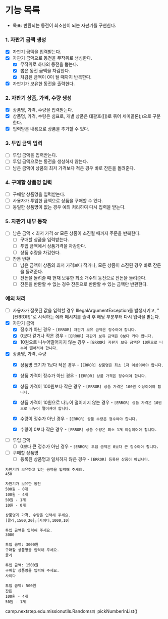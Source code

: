 # 기능 목록
- 목표: 반환되는 동전이 최소한이 되는 자판기를 구현한다.

### 1. 자판기 금액 생성
- [x] 자판기 금액을 입력받는다.
- [x] 자판기 금액으로 동전을 무작위로 생성한다.
  - [x] 무작위로 하나의 동전을 뽑는다.
  - [x] 뽑은 동전 금액을 차감한다.
  - [x] 차감된 금액이 0이 될 때까지 반복한다.
- [x] 자판기가 보유한 동전을 출력한다.

### 2. 자판기 상품, 가격, 수량 생성
- [x] 상품명, 가격, 수량을 입력받는다.
- [x] 상품명, 가격, 수량은 쉼표로, 개별 상품은 대괄호([])로 묶어 세미콜론(;)으로 구분한다.
- [x] 입력받은 내용으로 상품을 추가할 수 있다.

### 3. 투입 금액 입력
- [ ] 투입 금액을 입력받는다.
- [ ] 투입 금액으로는 동전을 생성하지 않는다.
- [ ] 남은 금액이 상품의 최저 가격보다 적은 경우 바로 잔돈을 돌려준다.

### 4. 구매할 상품명 입력
- [ ] 구매할 상품명을 입력받는다.
- [ ] 사용자가 투입한 금액으로 상품을 구매할 수 있다.
- [ ] 동일한 상품명이 없는 경우 예외 처리하여 다시 입력을 받는다.

### 5. 자판기 내부 동작
- [ ] 남은 금액 < 최저 가격 or 모든 상품이 소진될 때까지 주문을 반복한다.
  - [ ] 구매할 상품을 입력받는다.
  - [ ] 투입 금액에서 상품가격을 차감한다.
  - [ ] 상품 수량을 차감한다.
- [ ] 잔돈 반환
  - [ ] 남은 금액이 상품의 최저 가격보다 적거나, 모든 상품이 소진된 경우 바로 잔돈을 돌려준다.
  - [ ] 잔돈을 돌려줄 때 현재 보유한 최소 개수의 동전으로 잔돈을 돌려준다.
  - [ ] 잔돈을 반환할 수 없는 경우 잔돈으로 반환할 수 있는 금액만 반환한다.

### 예외 처리
- [ ] 사용자가 잘못된 값을 입력할 경우 IllegalArgumentException를 발생시키고, "[ERROR]"로 시작하는 에러 메시지를 출력 후 해당 부분부터 다시 입력을 받는다.
- [x] 자판기 금액
  - [x] 정수가 아닌 경우 - `[ERROR] 자판기 보유 금액은 정수여야 합니다.`
  - [x] 0보다 같거나 작은 경우 - `[ERROR] 자판기 보유 금액은 0보다 커야 합니다.`
  - [x] 10원으로 나누어떨어지지 않는 경우 - `[ERROR] 자판기 보유 금액은 10원으로 나누어 떨어져야 합니다.`
- [x] 상품명, 가격, 수량
  - [x] 상품명 크기가 1보다 작은 경우 - `[ERROR] 상품명은 최소 1자 이상이어야 합니다.`

  - [x] 상품 가격이 정수가 아닌 경우 - `[ERROR] 상품 가격은 정수여야 합니다.`
  - [x] 상품 가격이 100원보다 작은 경우 - `[ERROR] 상품 가격은 100원 이상이어야 합니다.`
  - [x] 상품 가격이 10원으로 나누어 떨어지지 않는 경우 - `[ERROR] 상품 가격은 10원으로 나누어 떨어져야 합니다.`
  
  - [x] 수량이 정수가 아닌 경우 - `[ERROR] 상품 수량은 정수여야 합니다.`
  - [x] 수량이 0보다 작은 경우 - `[ERROR] 상품 수량은 최소 1개 이상이어야 합니다.`
- [ ] 투입 금액
  - [ ] 0보다 큰 정수가 아닌 경우 - `[ERROR] 투입 금액은 0보다 큰 정수여야 합니다.`
- [ ] 구매할 상품명
  - [ ] 등록된 상품명과 일치하지 않은 경우 - `[ERROR] 등록된 상품이 아닙니다.`

````
자판기가 보유하고 있는 금액을 입력해 주세요.
450

자판기가 보유한 동전
500원 - 0개
100원 - 4개
50원 - 1개
10원 - 0개

상품명과 가격, 수량을 입력해 주세요.
[콜라,1500,20];[사이다,1000,10]

투입 금액을 입력해 주세요.
3000

투입 금액: 3000원
구매할 상품명을 입력해 주세요.
콜라

투입 금액: 1500원
구매할 상품명을 입력해 주세요.
사이다

투입 금액: 500원
잔돈
100원 - 4개
50원 - 1개
````

camp.nextstep.edu.missionutils.Randoms`의 `pickNumberInList()